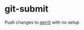 # git-submit

Push changes to [gerrit][1] with no setup

[1]:https://www.gerritcodereview.com/ "Gerrit homepage"
